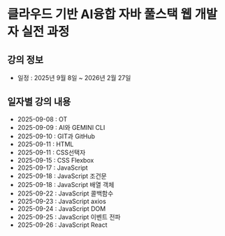 # 클라우드 기반 AI융합 자바 풀스택 웹 개발자 실전 과정

## 강의 정보

- 일정 : 2025년 9월 8일 ~ 2026년 2월 27일

## 일자별 강의 내용

- 2025-09-08 : OT
- 2025-09-09 : AI와 GEMINI CLI
- 2025-09-10 : GIT과 GitHub
- 2025-09-11 : HTML
- 2025-09-11 : CSS선택자
- 2025-09-15 : CSS Flexbox
- 2025-09-17 : JavaScript
- 2025-09-18 : JavaScript 조건문
- 2025-09-18 : JavaScript 배열 객체
- 2025-09-22 : JavaScript 콜백함수
- 2025-09-23 : JavaScript axios
- 2025-09-24 : JavaScript DOM
- 2025-09-25 : JavaScript 이벤트 전파
- 2025-09-26 : JavaScript React
